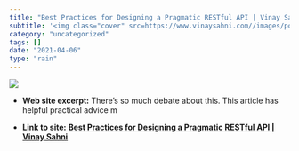 ```yaml
---
title: "Best Practices for Designing a Pragmatic RESTful API | Vinay Sahni"
subtitle: '<img class="cover" src=https://www.vinaysahni.com//images/posts/best-practices-for-a-pragmatic-restf...'
category: "uncategorized"
tags: []
date: "2021-04-06"
type: "rain"
---
```

<img class="cover" src=https://www.vinaysahni.com//images/posts/best-practices-for-a-pragmatic-restful-api/_header.png>



* **Web site excerpt:** There’s so much debate about this. This article has helpful practical advice m

* **Link to site:** **[Best Practices for Designing a Pragmatic RESTful API | Vinay Sahni](https://www.vinaysahni.com/best-practices-for-a-pragmatic-restful-api)**